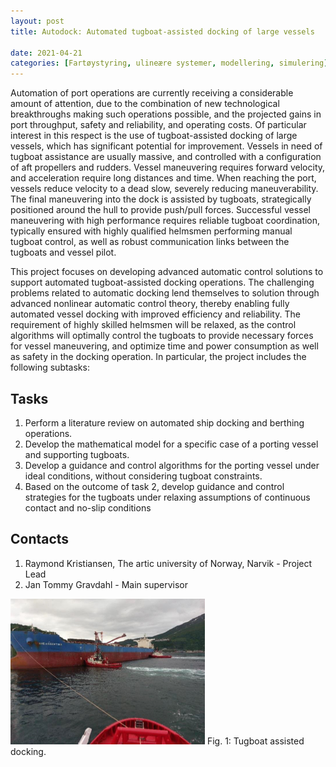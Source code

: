 ```yaml
---
layout: post
title: Autodock: Automated tugboat-assisted docking of large vessels

date: 2021-04-21
categories: [Fartøystyring, ulineære systemer, modellering, simulering]
---
```


Automation of port operations are currently receiving a considerable amount of attention, due to the combination of new technological breakthroughs making such operations possible, and the projected gains in port throughput, safety and reliability, and operating costs. Of particular interest in this respect is the use of tugboat-assisted docking of large vessels, which has significant potential for improvement. Vessels in need of tugboat assistance are usually massive, and controlled with a configuration of aft propellers and rudders. Vessel maneuvering requires forward velocity, and acceleration require long distances and time. When reaching the port, vessels reduce velocity to a dead slow, severely reducing maneuverability. The final maneuvering into the dock is assisted by tugboats, strategically
positioned around the hull to provide push/pull forces. Successful vessel maneuvering with high performance requires reliable tugboat coordination, typically ensured with highly qualified helmsmen performing manual tugboat control, as well as robust communication links between the tugboats and vessel pilot.

This project focuses on developing advanced automatic control solutions to support automated tugboat-assisted docking operations. The challenging problems related to automatic docking lend themselves to solution through advanced nonlinear automatic control theory, thereby enabling fully automated vessel docking with improved efficiency and reliability. The requirement of highly skilled helmsmen will be relaxed, as the control algorithms will optimally control the tugboats to provide necessary forces for vessel maneuvering, and optimize time and power consumption as well as safety in the docking operation. In particular, the project includes the following subtasks:



## Tasks ##

1.	Perform a literature review on automated ship docking and berthing operations.
2.	Develop the mathematical model for a specific case of a porting vessel and supporting tugboats. 
3.	Develop a guidance and control algorithms for the porting vessel under ideal conditions, without considering tugboat constraints.
4.	Based on the outcome of task 2, develop guidance and control strategies for the tugboats under relaxing assumptions of continuous contact and no-slip conditions 


## Contacts ##
1. Raymond Kristiansen, The artic university of Norway, Narvik - Project Lead
2. Jan Tommy Gravdahl - Main supervisor

![Docking](../assets/Docking.png)
Fig. 1: Tugboat assisted docking.

